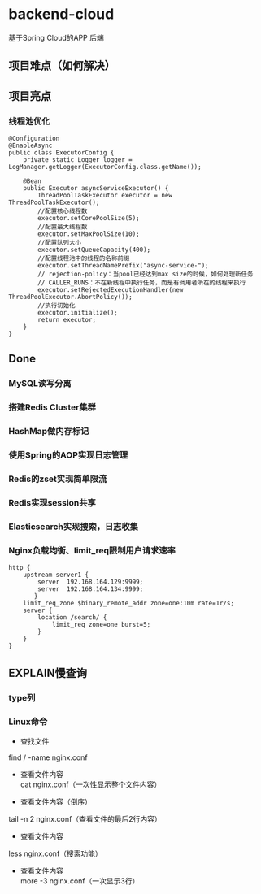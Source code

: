 # backend-cloud
基于Spring Cloud的APP 后端
## 项目难点（如何解决）
## 项目亮点
### 线程池优化
```
@Configuration
@EnableAsync
public class ExecutorConfig {
    private static Logger logger = LogManager.getLogger(ExecutorConfig.class.getName());

    @Bean
    public Executor asyncServiceExecutor() {
        ThreadPoolTaskExecutor executor = new ThreadPoolTaskExecutor();
        //配置核心线程数
        executor.setCorePoolSize(5);
        //配置最大线程数
        executor.setMaxPoolSize(10);
        //配置队列大小
        executor.setQueueCapacity(400);
        //配置线程池中的线程的名称前缀
        executor.setThreadNamePrefix("async-service-");
        // rejection-policy：当pool已经达到max size的时候，如何处理新任务
        // CALLER_RUNS：不在新线程中执行任务，而是有调用者所在的线程来执行
        executor.setRejectedExecutionHandler(new ThreadPoolExecutor.AbortPolicy());
        //执行初始化
        executor.initialize();
        return executor;
    }
}
```
## Done
### MySQL读写分离
### 搭建Redis Cluster集群
### HashMap做内存标记
### 使用Spring的AOP实现日志管理
### Redis的zset实现简单限流
### Redis实现session共享
### Elasticsearch实现搜索，日志收集
### Nginx负载均衡、limit_req限制用户请求速率
```
http {
	upstream server1 {    
        server  192.168.164.129:9999;
        server  192.168.164.134:9999;
       }
    limit_req_zone $binary_remote_addr zone=one:10m rate=1r/s;
    server {
        location /search/ {
            limit_req zone=one burst=5;
        }
    }
}
```
## EXPLAIN慢查询
### type列
### 
### Linux命令
- 查找文件

find / -name nginx.conf	
- 查看文件内容	
cat nginx.conf（一次性显示整个文件内容）

- 查看文件内容（倒序）

tail -n 2 nginx.conf（查看文件的最后2行内容）
- 查看文件内容

less nginx.conf（搜索功能）
- 查看文件内容<br>
more -3 nginx.conf（一次显示3行）
